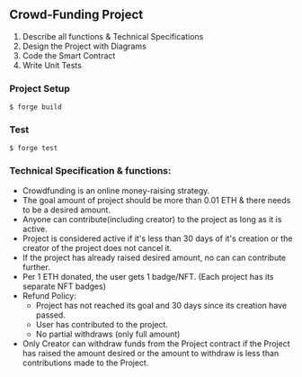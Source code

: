 ## Crowd-Funding Project

1. Describe all functions & Technical Specifications
2. Design the Project with Diagrams
3. Code the Smart Contract
4. Write Unit Tests

### Project Setup

```shell
$ forge build
```

### Test

```shell
$ forge test
```
### Technical Specification & functions:

- Crowdfunding is an online money-raising strategy.
- The goal amount of project should be more than 0.01 ETH & there needs to be a desired amount.
- Anyone can contribute(including creator) to the project as long as it is active.
- Project is considered active if it's less than 30 days of it's creation or the creator of the project does not cancel it.
- If the project has already raised desired amount, no can can contribute further.
- Per 1 ETH donated, the user gets 1 badge/NFT. (Each project has its separate NFT badges)
- Refund Policy:
  - Project has not reached its goal and 30 days since its creation have passed.
  - User has contributed to the project.
  - No partial withdraws (only full amount)
- Only Creator can withdraw funds from the Project contract if the Project has raised the amount desired or the amount to withdraw is less than contributions made to the Project.

